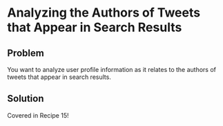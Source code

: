# Analyzing the Authors of Tweets that Appear in Search Results

## Problem

You want to analyze user profile information as it relates to the authors of tweets that appear in search results.

## Solution

Covered in Recipe 15!
